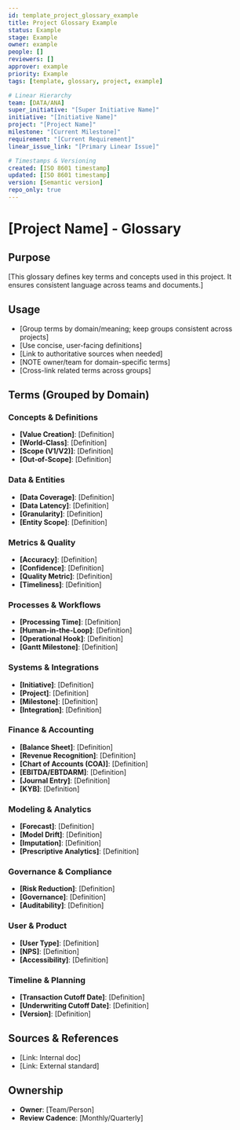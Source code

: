 ```yaml
---
id: template_project_glossary_example
title: Project Glossary Example
status: Example
stage: Example
owner: example
people: []
reviewers: []
approver: example
priority: Example
tags: [template, glossary, project, example]

# Linear Hierarchy
team: [DATA/ANA]
super_initiative: "[Super Initiative Name]"
initiative: "[Initiative Name]"
project: "[Project Name]"
milestone: "[Current Milestone]"
requirement: "[Current Requirement]"
linear_issue_link: "[Primary Linear Issue]"

# Timestamps & Versioning
created: [ISO 8601 timestamp]
updated: [ISO 8601 timestamp]
version: [Semantic version]
repo_only: true
---
```


# [Project Name] - Glossary

## Purpose

[This glossary defines key terms and concepts used in this project. It ensures consistent language across teams and documents.]

## Usage

- [Group terms by domain/meaning; keep groups consistent across projects]
- [Use concise, user-facing definitions]
- [Link to authoritative sources when needed]
- [NOTE owner/team for domain-specific terms]
- [Cross-link related terms across groups]

## Terms (Grouped by Domain)

### Concepts & Definitions

- **[Value Creation]**: [Definition]
- **[World-Class]**: [Definition]
- **[Scope (V1/V2)]**: [Definition]
- **[Out-of-Scope]**: [Definition]

### Data & Entities

- **[Data Coverage]**: [Definition]
- **[Data Latency]**: [Definition]
- **[Granularity]**: [Definition]
- **[Entity Scope]**: [Definition]

### Metrics & Quality

- **[Accuracy]**: [Definition]
- **[Confidence]**: [Definition]
- **[Quality Metric]**: [Definition]
- **[Timeliness]**: [Definition]

### Processes & Workflows

- **[Processing Time]**: [Definition]
- **[Human-in-the-Loop]**: [Definition]
- **[Operational Hook]**: [Definition]
- **[Gantt Milestone]**: [Definition]

### Systems & Integrations

- **[Initiative]**: [Definition]
- **[Project]**: [Definition]
- **[Milestone]**: [Definition]
- **[Integration]**: [Definition]

### Finance & Accounting

- **[Balance Sheet]**: [Definition]
- **[Revenue Recognition]**: [Definition]
- **[Chart of Accounts (COA)]**: [Definition]
- **[EBITDA/EBTDARM]**: [Definition]
- **[Journal Entry]**: [Definition]
- **[KYB]**: [Definition]

### Modeling & Analytics

- **[Forecast]**: [Definition]
- **[Model Drift]**: [Definition]
- **[Imputation]**: [Definition]
- **[Prescriptive Analytics]**: [Definition]

### Governance & Compliance

- **[Risk Reduction]**: [Definition]
- **[Governance]**: [Definition]
- **[Auditability]**: [Definition]

### User & Product

- **[User Type]**: [Definition]
- **[NPS]**: [Definition]
- **[Accessibility]**: [Definition]

### Timeline & Planning

- **[Transaction Cutoff Date]**: [Definition]
- **[Underwriting Cutoff Date]**: [Definition]
- **[Version]**: [Definition]

## Sources & References

- [Link: Internal doc]
- [Link: External standard]

## Ownership

- **Owner**: [Team/Person]
- **Review Cadence**: [Monthly/Quarterly]

